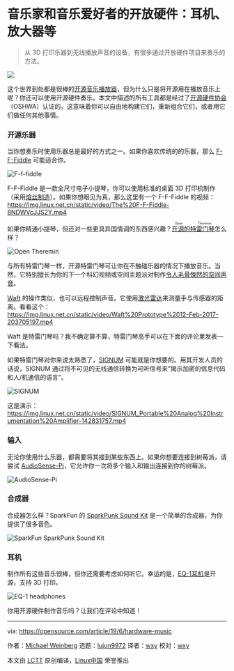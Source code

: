 [#]: collector: (lujun9972)
[#]: translator: (wxy)
[#]: reviewer: (wxy)
[#]: publisher: ( )
[#]: url: ( )
[#]: subject: (Open hardware for musicians and music lovers: Headphone, amps, and more)
[#]: via: (https://opensource.com/article/19/6/hardware-music)
[#]: author: (Michael Weinberg https://opensource.com/users/mweinberg)

音乐家和音乐爱好者的开放硬件：耳机、放大器等
======

> 从 3D 打印乐器到无线播放声音的设备，有很多通过开放硬件项目来奏乐的方法。

![][1]

这个世界到处都是很棒的[开源音乐播放器][2]，但为什么只是将开源用在播放音乐上呢？你还可以使用开源硬件奏乐。本文中描述的所有工具都是经过了[开源硬件协会][3]（OSHWA）认证的。这意味着你可以自由地构建它们，重新组合它们，或者用它们做任何其他事情。

### 开源乐器

当你想奏乐时使用乐器总是最好的方式之一。如果你喜欢传统的的乐器，那么 [F-F-Fiddle][4] 可能适合你。

![F-f-fiddle][5]

F-F-Fiddle 是一款全尺寸电子小提琴，你可以使用标准的桌面 3D 打印机制作（采用[熔丝制造][6]）。如果你想眼见为真，那么这里有一个 F-F-Fiddle 的视频： https://img.linux.net.cn/static/video/The%20F-F-Fiddle-8NDWVcJJS2Y.mp4

如果你精通小提琴，但还对一些更具异国情调的东西感兴趣？<ruby>[开源的特雷门琴][7]<rt>Open Theremin</rt></ruby>怎么样？

![Open Theremin][8]

与所有特雷门琴一样，开源特雷门琴可让你在不触碰乐器的情况下播放音乐。当然，它特别擅长为你的下一个科幻视频或空间主题派对制作[令人毛骨悚然的空间声音][9]。

[Waft][10] 的操作类似，也可以远程控制声音。它使用[激光雷达][11]来测量手与传感器的距离。看看这个： https://img.linux.net.cn/static/video/Waft%20Prototype%2012-Feb-2017-203705197.mp4

Waft 是特雷门琴吗？我不确定算不算，特雷门琴高手可以在下面的评论里发表一下看法。

如果特雷门琴对你来说太熟悉了，[SIGNUM][12] 可能就是你想要的。用其开发人员的话说，SIGNUM 通过将不可见的无线通信转换为可听信号来“揭示加密的信息代码和人/机通信的语言”。

![SIGNUM][13]

这是演示： https://img.linux.net.cn/static/video/SIGNUM_Portable%20Analog%20Instrumentation%20Amplifier-142831757.mp4

### 输入

无论你使用什么乐器，都需要将其接到某些东西上。如果你想要连接到树莓派，请尝试 [AudioSense-Pi][14]，它允许你一次将多个输入和输出连接到你的树莓派。

![AudioSense-Pi][15]

### 合成器

合成器怎么样？SparkFun 的 [SparkPunk Sound Kit][16] 是一个简单的合成器，为你提供了很多音色。

![SparkFun SparkPunk Sound Kit][17]

### 耳机

制作所有这些音乐很棒，但你还需要考虑如何听它。幸运的是，[EQ-1耳机][18]是开源，支持 3D 打印。

![EQ-1 headphones][19]

你用开源硬件制作音乐吗？让我们在评论中知道！

--------------------------------------------------------------------------------

via: https://opensource.com/article/19/6/hardware-music

作者：[Michael Weinberg][a]
选题：[lujun9972][b]
译者：[wxy](https://github.com/wxy)
校对：[wxy](https://github.com/wxy)

本文由 [LCTT](https://github.com/LCTT/TranslateProject) 原创编译，[Linux中国](https://linux.cn/) 荣誉推出

[a]: https://opensource.com/users/mweinberg
[b]: https://github.com/lujun9972
[1]: https://opensource.com/sites/default/files/styles/image-full-size/public/lead-images/LIFE_musicinfinity.png?itok=7LkfjcS9
[2]: https://opensource.com/article/19/2/audio-players-linux
[3]: https://certification.oshwa.org/
[4]: https://certification.oshwa.org/us000010.html
[5]: https://opensource.com/sites/default/files/uploads/f-f-fiddle.png (F-f-fiddle)
[6]: https://en.wikipedia.org/wiki/Fused_filament_fabrication
[7]: https://certification.oshwa.org/ch000001.html
[8]: https://opensource.com/sites/default/files/uploads/open-theremin.png (Open Theremin)
[9]: https://youtu.be/p05ZSHRYXVA?t=771
[10]: https://certification.oshwa.org/uk000005.html
[11]: https://en.wikipedia.org/wiki/Lidar
[12]: https://certification.oshwa.org/es000003.html
[13]: https://opensource.com/sites/default/files/uploads/signum.png (SIGNUM)
[14]: https://certification.oshwa.org/in000007.html
[15]: https://opensource.com/sites/default/files/uploads/audiosense-pi.png (AudioSense-Pi)
[16]: https://certification.oshwa.org/us000016.html
[17]: https://opensource.com/sites/default/files/uploads/sparkpunksoundkit.png (SparkFun SparkPunk Sound Kit)
[18]: https://certification.oshwa.org/us000038.html
[19]: https://opensource.com/sites/default/files/uploads/eq-1-headphones.png (EQ-1 headphones)
